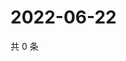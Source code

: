 # 2022-06-22

共 0 条

<!-- BEGIN WEIBO -->
<!-- 最后更新时间 Wed Jun 22 2022 06:14:27 GMT+0800 (China Standard Time) -->

<!-- END WEIBO -->
